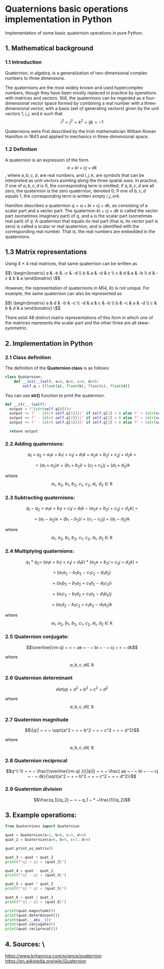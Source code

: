 # Quaternions basic operations implementation in Python
Implementation of some basic quaternion operations in pure Python.
## 1. Mathematical background
### 1.1 Introduction
Quaternion, in algebra, is a generalization of two-dimensional complex numbers to three dimensions. 

The quaternions are the most widely known and used hypercomplex numbers, though they have been mostly replaced in practice by operations with matrices and vectors. Still, the quaternions can be regarded as a four-dimensional vector space formed by combining a real number with a three-dimensional vector, with a basis (set of generating vectors) given by the unit vectors $1, i, j$, and $k$ such that
$$i^2 = j^2 = k^2 = ijk = −1$$

Quaternions were first described by the Irish mathematician William Rowan Hamilton in 1843 and applied to mechanics in three-dimensional space. 



### 1.2 Definition
A quaternion is an expression of the form
$$a + b i + c j + d k$$,
where $a, b, c, d$, are real numbers, and $i, j, k$, are symbols that can be interpreted as unit-vectors pointing along the three spatial axes. 
In practice, if one of $a, b, c, d$ is $0$, the corresponding term is omitted; 
if $a, b, c, d$ are all zero, the quaternion is the zero quaternion, denoted 0; 
if one of $b, c, d$ equals $1$, the corresponding term is written simply $i, j, or k$.  

Hamilton describes a quaternion $q = a + b i + c j + d k$, as consisting of a scalar part and a vector part. The quaternion $b i + c j + d k$ is called the vector part (sometimes imaginary part) of $q$, and a is the scalar part (sometimes real part) of $q$. A quaternion that equals its real part (that is, its vector part is zero) is called a scalar or real quaternion, and is identified with the corresponding real number. That is, the real numbers are embedded in the quaternions.



## 1.3 Matrix representations
Using 4 × 4 real matrices, that same quaternion can be written as

$$\
  \begin{bmatrix}
    a & -b & -c & -d \\
    b & a & -d & c \\
    c & d & a & -b \\
    d & -c & b & a
  \end{bmatrix}
\$$

However, the representation of quaternions in $M(4, ~ \mathbb{R})$ is not unique. For example, the same quaternion can also be represented as

$$\
  \begin{bmatrix}
    a & d & -b & -c \\
    -d & a & c & -b \\
    b & -c & a & -d \\
    c & b & d & a
  \end{bmatrix}
\$$

There exist 48 distinct matrix representations of this form in which one of the matrices represents the scalar part and the other three are all skew-symmetric.


## 2. Implementation in Python
### 2.1 Class definition
The definition of the **Quaternion class** is as follows:
```python
class Quaternion:
    def __init__(self, a=0, b=0, c=0, d=0):
        self.q = [float(a), float(b), float(c), float(d)]
```

You can use **__str()__** function to print the quaternion.
```python
def __str__ (self):
  output = f"{str(self.q[0])}e"                         
  output += f" - {str(-self.q[1])}i" if self.q[1] < 0 else f" + {str(self.q[1])}i"
  output += f" - {str(-self.q[2])}j" if self.q[2] < 0 else f" + {str(self.q[2])}j"
  output += f" - {str(-self.q[3])}k" if self.q[3] < 0 else f" + {str(self.q[3])}k"

  return output
```
### 2.2 Adding quaternions:
$$q_1 + q_2 ~ = ~ a_1e ~ + ~ b_1i ~ + ~ c_1j ~ + ~ d_1k ~ + ~ a_2e ~ + ~ b_2i ~ + ~ c_2j ~ + ~ d_2k ~ =$$ 

$$= (a_1 + a_2)e ~ + ~ (b_1 + b_2)i ~ + ~ (c_1+c_2)j ~ + ~ (d_1+d_2)k$$

where
$$a_1, ~ a_2, ~ b_1, ~ b_2, ~ c_1,~ c_2,~ d_1,~ d_2 ~ \in ~ \mathbb{R}$$




### 2.3 Subtracting quaternions:
$$q_1 - q_2 ~ = ~ a_1e ~ + ~ b_1i ~ + ~ c_1j ~ + ~ d_1k  ~ - ~ (a_2e ~ + ~ b_2i ~ + ~ c_2j ~ + ~ d_2k) ~ = $$

$$= ~ (a_1 ~ - ~ a_2)e ~ + ~ (b_1 ~ - ~ b_2)i ~ + ~ (c_1 ~ - ~ c_2)j ~ + ~ (d_1 ~ - ~ d_2)k$$

where
$$a_1, ~ a_2, ~ b_1, ~ b_2, ~ c_1,~ c_2,~ d_1,~ d_2 ~ \in ~ \mathbb{R}$$



### 2.4 Multiplying quaternions:
$$q_1 ~ * ~ q_2 = ~ (a_1e ~ + ~ b_1i ~ + ~ c_1j ~ + ~ d_1k) ~ * ~ (a_2e ~ + ~ b_2i ~ + ~ c_2j ~ + ~ d_2k) ~ =$$

$$= ~ (a_1a_2 ~ - ~ b_1b_2 ~ - ~ c_1c_2 ~ - ~ d_1d_2)$$

$$+ ~ (a_1b_2 ~ - ~ b_1a_2 ~ + ~ c_1d_2 ~ - ~ d_1c_2)i $$

$$+ ~ (a_1c_2 ~ - ~ b_1d_2 ~ + ~ c_1a_2 ~ - ~ d_1b_2)j$$

$$+ ~ (a_1d_2 ~ - ~ b_1c_2 ~ + ~ c_1b_2 ~ - ~ d_1a_2)k$$

where
$$a_1, ~ a_2, ~ b_1, ~ b_2, ~ c_1,~ c_2,~ d_1,~ d_2 ~ \in ~ \mathbb{R}$$

### 2.5 Quaternion conjugate:
$$\overline{\rm q} ~ = ~ ae ~ - ~ bi ~ - ~ cj ~ = ~ dk$$

where
$$a, b, c, d  \in ~ \mathbb{R}$$


### 2.6 Quaternion determinant
$$det(q) ~ = ~ a^2 ~ + ~ b^2 ~ + ~ c^2 ~ + ~ d^2$$

where
$$a, b, c, d  \in ~ \mathbb{R}$$


### 2.7 Quaternion magnitude
$$\|q\| ~ = ~ \sqrt{a^2 ~ + ~ b^2 ~ + ~ c^2 ~ + ~ d^2}$$

where
$$a, b, c, d  \in ~ \mathbb{R}$$


### 2.8 Quaternion reciprocal
$$q^{-1} ~ = ~ \frac{\overline{\rm q} }{\|q\|} ~ = ~ \frac{ ae ~ - ~ bi ~ - ~ cj ~ - ~ dk}{\sqrt{a^2 ~ + ~ b^2 ~ + ~ c^2 ~ + ~ d^2}}$$


### 2.9 Quaternion division
$$\frac{q_1}{q_2} ~ = ~ q_1 ~ * ~\frac{1}{q_2}$$


## 3. Example operations:
```python
from Quaternions import Quaternion

quat = Quaternion(a=1, b=6, c=3, d=4)
quat_2 = Quaternion(a=6, b=9, c=7, d=6)

quat.print_as_matrix()

quat_3 = quat + quat_2
print(f"q1 + q2 = {quat_3}")

quat_4 = quat - quat_2
print(f"q1 - q2 = {quat_4}")

quat_5 = quat * quat_2
print(f"q1 * q2 = {quat_5}")

quat_6 = quat / quat_2
print(f"q1 / q2 = {quat_6}")

print(quat.magnitude())
print(quat.determinant())
print(quat.__abs__())
print(quat.conjugate())
print(quat.reciprocal())
```


## 4. Sources: \
https://www.britannica.com/science/quaternion \
https://en.wikipedia.org/wiki/Quaternion

